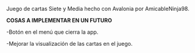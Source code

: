 Juego de cartas Siete y Media hecho con Avalonia por AmicableNinja98.

<b>COSAS A IMPLEMENTAR EN UN FUTURO</b>

-Botón en el menú que cierra la app.

-Mejorar la visualización de las cartas en el juego.
